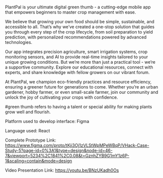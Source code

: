 PlantPal is your ultimate digital green thumb - a cutting-edge mobile app that empowers beginners to master crop management with ease.

We believe that growing your own food should be simple, sustainable, and accessible to all. That’s why we’ve created a one-stop solution that guides you through every step of the crop lifecycle, from soil preparation to yield prediction, with personalized recommendations powered by advanced technologies.

Our app integrates precision agriculture, smart irrigation systems, crop monitoring sensors, and AI to provide real-time insights tailored to your unique growing conditions. But we’re more than just a practical tool - we’re a supportive community. Explore our educational resources, connect with experts, and share knowledge with fellow growers on our vibrant forum.

At PlantPal, we champion eco-friendly practices and resource efficiency, ensuring a greener future for generations to come. Whether you’re an urban gardener, hobby farmer, or even small-scale farmer, join our community and unlock the joy of cultivating your crops with confidence.

#green thumb refers to having a talent or special ability for making plants grow well and flourish.



Platform used to develop interface: Figma

Language used: React

Complete Prototype Link: https://www.figma.com/proto/tKji3Oj1zVLStWpMPeWBqP/VHack-Case-Study-5?page-id=0%3A1&type=design&node-id=46-7&viewport=5234%2C1841%2C0.08&t=GznhZYB9G1mY1z6P-1&scaling=contain&mode=design

Video Presentation Link: https://youtu.be/BNzUKadh0Os
